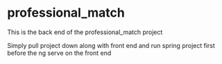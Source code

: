 # professional_match

This is the back end of the professional_match project

Simply pull project down along with front end and run spring project first before the ng serve on the front end
